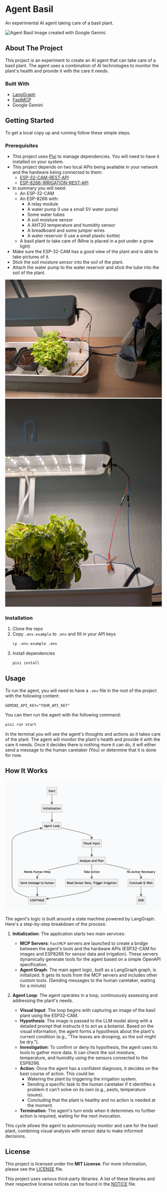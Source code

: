 # Agent Basil

An experimental AI agent taking care of a basil plant.

![Agent Basil](static/logo.png)
Image created with Google Gemini.

## About The Project

This project is an experiment to create an AI agent that can take care of a basil plant. The agent uses a combination of AI technologies to monitor the plant's health and provide it with the care it needs.

### Built With

*   [LangGraph](https://github.com/langchain-ai/langgraph)
*   [FastMCP](https://github.com/jlowin/fastmcp)
*   Google Gemini

## Getting Started

To get a local copy up and running follow these simple steps.

### Prerequisites

- This project uses [Pixi](https://pixi.sh/) to manage dependencies. You will need to have it installed on your system.
- This project depends on two local APIs being available in your network and the hardware being connected to them:
    - [ESP-32-CAM-REST-API](https://github.com/dominik-reiner/esp32-cam-rest-api)
    - [ESP-8266-IRRIGATION-REST-API](https://github.com/dominik-reiner/esp8266-irrigation-rest-api)
- In summary you will need:
   - An ESP-32-CAM
   - An ESP-8266 with:
        - A relay module
        - A water pump (I use a small 5V water pump)
        - Some water tubes 
        - A soil moisture sensor
        - A AHT20 temperature and humidity sensor
        - A breadboard and some jumper wires
        - A water reservoir (I use a small plastic bottle)
   - A basil plant to take care of (Mine is placed in a pot under a grow light)
- Make sure the ESP-32-CAM has a good view of the plant and is able to take pictures of it.
- Stick the soil moisture sensor into the soil of the plant.
- Attach the water pump to the water reservoir and stick the tube into the soil of the plant.

![Agent Basil Setup](static/setup.jpg)
![Agent Basil Cam Setup](static/setup_cam.jpg)

### Installation

1. Clone the repo
2. Copy `.env.example` to `.env` and fill in your API keys
    ```sh
    cp .env.example .env
    ```
3. Install dependencies
    ```sh
    pixi install
    ```

## Usage

To run the agent, you will need to have a `.env` file in the root of the project with the following content:

```
GEMINI_API_KEY="YOUR_API_KEY"
```

You can then run the agent with the following command:

```sh
pixi run start
```

In the terminal you will see the agent's thoughts and actions as it takes care of the plant.
The agent will monitor the plant's health and provide it with the care it needs.
Once it decides there is nothing more it can do, it will either send a message to the human caretaker (You)
or determine that it is done for now.

## How It Works

![Agent Basil Architecture](static/agent_graph.png)

The agent's logic is built around a state machine powered by LangGraph. Here's a step-by-step breakdown of the process:

1.  **Initialization**: The application starts two main services:
    *   **MCP Servers**: `FastMCP` servers are launched to create a bridge between the agent's tools and the hardware APIs (ESP32-CAM for images and ESP8266 for sensor data and irrigation). These servers dynamically generate tools for the agent based on a simple OpenAPI specification.
    *   **Agent Graph**: The main agent logic, built as a LangGraph graph, is initialized. It gets its tools from the MCP servers and includes other custom tools. (Sending messages to the human caretaker, waiting for a minute)

2.  **Agent Loop**: The agent operates in a loop, continuously assessing and addressing the plant's needs.
    *   **Visual Input**: The loop begins with capturing an image of the basil plant using the ESP32-CAM.
    *   **Hypothesis**: The image is passed to the LLM model along with a detailed prompt that instructs it to act as a botanist. Based on the visual information, the agent forms a hypothesis about the plant's current condition (e.g., "The leaves are drooping, so the soil might be dry.").
    *   **Investigation**: To confirm or deny its hypothesis, the agent uses its tools to gather more data. It can check the soil moisture, temperature, and humidity using the sensors connected to the ESP8266.
    *   **Action**: Once the agent has a confident diagnosis, it decides on the best course of action. This could be:
        *   Watering the plant by triggering the irrigation system.
        *   Sending a specific task to the human caretaker if it identifies a problem it can't solve on its own (e.g., pests, temperature issues).
        *   Concluding that the plant is healthy and no action is needed at the moment.
    *   **Termination**: The agent's turn ends when it determines no further action is required, waiting for the next invocation.

This cycle allows the agent to autonomously monitor and care for the basil plant, combining visual analysis with sensor data to make informed decisions.

## License

This project is licensed under the **MIT License**. For more information, please see the [LICENSE](LICENSE) file.

This project uses various third-party libraries. A list of these libraries and their respective license notices can be found in the [NOTICE](NOTICE) file.
